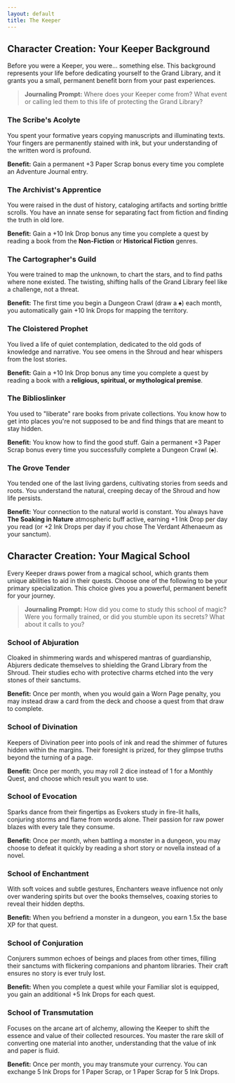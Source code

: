 ```yaml
---
layout: default
title: The Keeper
---
```


## Character Creation: Your Keeper Background

Before you were a Keeper, you were... something else. This background represents your life before dedicating yourself to the Grand Library, and it grants you a small, permanent benefit born from your past experiences.

> **Journaling Prompt:** Where does your Keeper come from? What event or calling led them to this life of protecting the Grand Library?

### The Scribe's Acolyte

You spent your formative years copying manuscripts and illuminating texts. Your fingers are permanently stained with ink, but your understanding of the written word is profound.

**Benefit:** Gain a permanent +3 Paper Scrap bonus every time you complete an Adventure Journal entry.

### The Archivist's Apprentice

You were raised in the dust of history, cataloging artifacts and sorting brittle scrolls. You have an innate sense for separating fact from fiction and finding the truth in old lore.

**Benefit:** Gain a +10 Ink Drop bonus any time you complete a quest by reading a book from the **Non-Fiction** or **Historical Fiction** genres.

### The Cartographer's Guild

You were trained to map the unknown, to chart the stars, and to find paths where none existed. The twisting, shifting halls of the Grand Library feel like a challenge, not a threat.

**Benefit:** The first time you begin a Dungeon Crawl (draw a ♠) each month, you automatically gain +10 Ink Drops for mapping the territory.

### The Cloistered Prophet

You lived a life of quiet contemplation, dedicated to the old gods of knowledge and narrative. You see omens in the Shroud and hear whispers from the lost stories.

**Benefit:** Gain a +10 Ink Drop bonus any time you complete a quest by reading a book with a **religious, spiritual, or mythological premise**.

### The Biblioslinker

You used to "liberate" rare books from private collections. You know how to get into places you're not supposed to be and find things that are meant to stay hidden.

**Benefit:** You know how to find the good stuff. Gain a permanent +3 Paper Scrap bonus every time you successfully complete a Dungeon Crawl (♠).

### The Grove Tender

You tended one of the last living gardens, cultivating stories from seeds and roots. You understand the natural, creeping decay of the Shroud and how life persists.

**Benefit:** Your connection to the natural world is constant. You always have **The Soaking in Nature** atmospheric buff active, earning +1 Ink Drop per day you read (or +2 Ink Drops per day if you chose The Verdant Athenaeum as your sanctum).

## Character Creation: Your Magical School
Every Keeper draws power from a magical school, which grants them unique abilities to aid in their quests. Choose one of the following to be your primary specialization. This choice gives you a powerful, permanent benefit for your journey.

> **Journaling Prompt:** How did you come to study this school of magic? Were you formally trained, or did you stumble upon its secrets? What about it calls to you?

### School of Abjuration
Cloaked in shimmering wards and whispered mantras of guardianship, Abjurers dedicate themselves to shielding the Grand Library from the Shroud. Their studies echo with protective charms etched into the very stones of their sanctums.

**Benefit:** Once per month, when you would gain a Worn Page penalty, you may instead draw a card from the deck and choose a quest from that draw to complete.

### School of Divination
Keepers of Divination peer into pools of ink and read the shimmer of futures hidden within the margins. Their foresight is prized, for they glimpse truths beyond the turning of a page.

**Benefit:** Once per month, you may roll 2 dice instead of 1 for a Monthly Quest, and choose which result you want to use.

### School of Evocation
Sparks dance from their fingertips as Evokers study in fire-lit halls, conjuring storms and flame from words alone. Their passion for raw power blazes with every tale they consume.

**Benefit:** Once per month, when battling a monster in a dungeon, you may choose to defeat it quickly by reading a short story or novella instead of a novel.

### School of Enchantment
With soft voices and subtle gestures, Enchanters weave influence not only over wandering spirits but over the books themselves, coaxing stories to reveal their hidden depths.

**Benefit:** When you befriend a monster in a dungeon, you earn 1.5x the base XP for that quest.

### School of Conjuration
Conjurers summon echoes of beings and places from other times, filling their sanctums with flickering companions and phantom libraries. Their craft ensures no story is ever truly lost.

**Benefit:** When you complete a quest while your Familiar slot is equipped, you gain an additional +5 Ink Drops for each quest.

### School of Transmutation
Focuses on the arcane art of alchemy, allowing the Keeper to shift the essence and value of their collected resources. You master the rare skill of converting one material into another, understanding that the value of ink and paper is fluid.

**Benefit:** Once per month, you may transmute your currency. You can exchange 5 Ink Drops for 1 Paper Scrap, or 1 Paper Scrap for 5 Ink Drops.